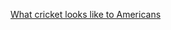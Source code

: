 ---
layout: post
wordpress_id: 1509
wordpress_url: http://noesbueno.com/archives/1509
date: '2012-07-25 12:40:31 -0500'
date_gmt: '2012-07-25 17:40:31 -0500'
body: |
  <p><a href="http://kottke.org/12/07/what-cricket-looks-like-to-americans">What cricket looks like to Americans</a></p>
---